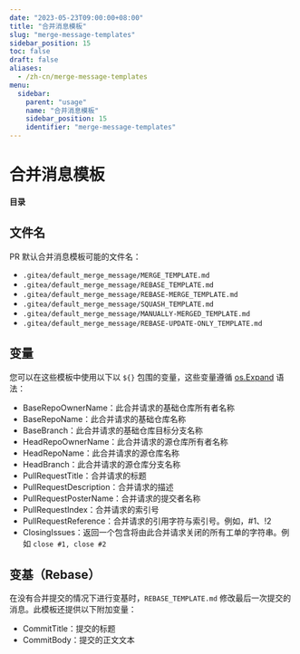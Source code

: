 ```yaml
---
date: "2023-05-23T09:00:00+08:00"
title: "合并消息模板"
slug: "merge-message-templates"
sidebar_position: 15
toc: false
draft: false
aliases:
  - /zh-cn/merge-message-templates
menu:
  sidebar:
    parent: "usage"
    name: "合并消息模板"
    sidebar_position: 15
    identifier: "merge-message-templates"
---
```


# 合并消息模板

**目录**


## 文件名

PR 默认合并消息模板可能的文件名：

- `.gitea/default_merge_message/MERGE_TEMPLATE.md`
- `.gitea/default_merge_message/REBASE_TEMPLATE.md`
- `.gitea/default_merge_message/REBASE-MERGE_TEMPLATE.md`
- `.gitea/default_merge_message/SQUASH_TEMPLATE.md`
- `.gitea/default_merge_message/MANUALLY-MERGED_TEMPLATE.md`
- `.gitea/default_merge_message/REBASE-UPDATE-ONLY_TEMPLATE.md`

## 变量

您可以在这些模板中使用以下以 `${}` 包围的变量，这些变量遵循 [os.Expand](https://pkg.go.dev/os#Expand) 语法：

- BaseRepoOwnerName：此合并请求的基础仓库所有者名称
- BaseRepoName：此合并请求的基础仓库名称
- BaseBranch：此合并请求的基础仓库目标分支名称
- HeadRepoOwnerName：此合并请求的源仓库所有者名称
- HeadRepoName：此合并请求的源仓库名称
- HeadBranch：此合并请求的源仓库分支名称
- PullRequestTitle：合并请求的标题
- PullRequestDescription：合并请求的描述
- PullRequestPosterName：合并请求的提交者名称
- PullRequestIndex：合并请求的索引号
- PullRequestReference：合并请求的引用字符与索引号。例如，#1、!2
- ClosingIssues：返回一个包含将由此合并请求关闭的所有工单的字符串。例如 `close #1, close #2`

## 变基（Rebase）

在没有合并提交的情况下进行变基时，`REBASE_TEMPLATE.md` 修改最后一次提交的消息。此模板还提供以下附加变量：

- CommitTitle：提交的标题
- CommitBody：提交的正文文本
